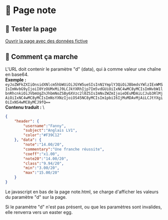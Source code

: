 # 📝 Page note
## 🧪 Tester la page
[Ouvrir la page avec des données fictive](https://getpapillon.xyz/note?d=eyJoZWFkZXIiOnsidXNlcm5hbWUiOiJSw6lteSIsInN1YmplY3QiOiJIaXN0b2lyZSBHw6lvIiwiY29sb3IiOiIjNjM4Mjc0In0sICJkYXRhIjp7Im5vdGUiOiIxOC8yMCIsImNvbW1lbnRhcnkiOiJVbmUgZnJhbmNoZSByw6l1c3NpdGUiLCAiY29lZiI6ICJ4MS4wMCIsICJub3RlMjAiOiAiMTgvMjAiLCAiY2xhc3MiOiAiMTEsNDgvMjAiLCAibWluIjogIjAyLzIwIiwgIm1heCI6ICIxOS8yMCJ9fQ==)
## 🔧 Comment ça marche
L'URL doit contenir le paramètre "d" (data), qui à comme valeur une chaîne en base64.\
**Exemple :** \
`eyJoZWFkZXIiOnsidXNlcm5hbWUiOiJGYW5ueSIsInN1YmplY3QiOiJBbmdsYWlzIExWMSIsImNvbG9yIjoiI0YzOUMxMiJ9LCJkYXRhIjp7Im5vdGUiOiIxNC4wMC8yMCIsImNvbW1lbnRhcnkiOiJVbmUgZnJhbmNoZSBy6XVzc2l0ZSIsImNvZWZmIjoieDEuMDAiLCJub3RlMjAiOiIxNC4wMC8yMCIsImNsYXNzIjoiOS45NC8yMCIsIm1pbiI6IjMuMDAvMjAiLCJtYXgiOiIxNS4wMC8yMCJ9fQ==`\
**Contenu traduit :** \
```json
{
	"header": {
		"username":"Fanny",
		"subject":"Anglais LV1",
		"color":"#F39C12"
	}, "data": {
		"note":"14.00/20",
		"commentary":"Une franche réussite",
		"coeff":"x1.00",
		"note20":"14.00/20",
		"class":"9.94/20",
		"min":"3.00/20",
		"max":"15.00/20"
	}
}
```

Le javascript en bas de la page note.html, se charge d'afficher les valeurs du paramètre "d" sur la page.

Si le paramètre "d" n'est pas présent, ou que les paramètres sont invalides, elle renverra vers un easter egg.
